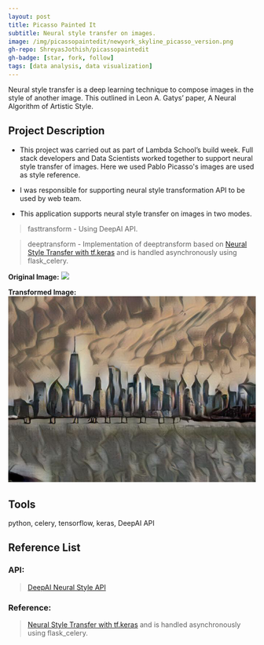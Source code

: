 ```yaml
---
layout: post
title: Picasso Painted It
subtitle: Neural style transfer on images.
image: /img/picassopaintedit/newyork_skyline_picasso_version.png
gh-repo: ShreyasJothish/picassopaintedit
gh-badge: [star, fork, follow]
tags: [data analysis, data visualization]
---
```


Neural style transfer is a deep learning technique to compose images in the style of another image. This outlined in Leon A. Gatys’ paper, A Neural Algorithm of Artistic Style.

## Project Description

* This project was carried out as part of Lambda School’s build week. Full stack developers and Data Scientists worked together to support neural style transfer of images.
Here we used Pablo Picasso's images are used as style reference.

* I was responsible for supporting neural style transformation API to be used by web team.

* This application supports neural style transfer on images in two modes.

> fasttransform - Using DeepAI API.

> deeptransform - Implementation of deeptransform based on [Neural Style Transfer with tf.keras](https://colab.research.google.com/github/tensorflow/models/blob/master/research/nst_blogpost/4_Neural_Style_Transfer_with_Eager_Execution.ipynb) and is handled asynchronously using flask_celery.

**Original Image:**
![](/img/picassopaintedit/newyork_skyline.png)

**Transformed Image:**
![](/img/picassopaintedit/newyork_skyline_picasso_version.png)

## Tools
python, celery, tensorflow, keras, DeepAI API

## Reference List

### API:

> [DeepAI Neural Style API](https://deepai.org/api-docs/#neural-style)

### Reference:

> [Neural Style Transfer with tf.keras](https://colab.research.google.com/github/tensorflow/models/blob/master/research/nst_blogpost/4_Neural_Style_Transfer_with_Eager_Execution.ipynb) and is handled asynchronously using flask_celery.


